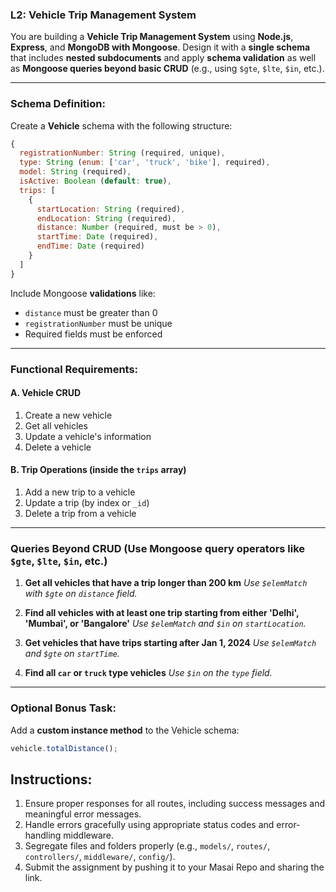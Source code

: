 ### **L2: Vehicle Trip Management System**

You are building a **Vehicle Trip Management System** using **Node.js**, **Express**, and **MongoDB with Mongoose**. Design it with a **single schema** that includes **nested subdocuments** and apply **schema validation** as well as **Mongoose queries beyond basic CRUD** (e.g., using `$gte`, `$lte`, `$in`, etc.).

---

### Schema Definition:

Create a **Vehicle** schema with the following structure:

```js
{
  registrationNumber: String (required, unique),
  type: String (enum: ['car', 'truck', 'bike'], required),
  model: String (required),
  isActive: Boolean (default: true),
  trips: [
    {
      startLocation: String (required),
      endLocation: String (required),
      distance: Number (required, must be > 0),
      startTime: Date (required),
      endTime: Date (required)
    }
  ]
}
```

Include Mongoose **validations** like:

- `distance` must be greater than 0
- `registrationNumber` must be unique
- Required fields must be enforced

---

### Functional Requirements:

#### A. Vehicle CRUD

1. Create a new vehicle
2. Get all vehicles
3. Update a vehicle's information
4. Delete a vehicle

#### B. Trip Operations (inside the `trips` array)

1. Add a new trip to a vehicle
2. Update a trip (by index or `_id`)
3. Delete a trip from a vehicle

---

### Queries Beyond CRUD (Use Mongoose query operators like `$gte`, `$lte`, `$in`, etc.)

1. **Get all vehicles that have a trip longer than 200 km**
   _Use `$elemMatch` with `$gte` on `distance` field._

2. **Find all vehicles with at least one trip starting from either 'Delhi', 'Mumbai', or 'Bangalore'**
   _Use `$elemMatch` and `$in` on `startLocation`._

3. **Get vehicles that have trips starting after Jan 1, 2024**
   _Use `$elemMatch` and `$gte` on `startTime`._

4. **Find all `car` or `truck` type vehicles**
   _Use `$in` on the `type` field._

---

### Optional Bonus Task:

Add a **custom instance method** to the Vehicle schema:

```js
vehicle.totalDistance();
```

## **Instructions**:

1. Ensure proper responses for all routes, including success messages and meaningful error messages.
2. Handle errors gracefully using appropriate status codes and error-handling middleware.
3. Segregate files and folders properly (e.g., `models/`, `routes/`, `controllers/`, `middleware/`, `config/`).
4. Submit the assignment by pushing it to your Masai Repo and sharing the link.
